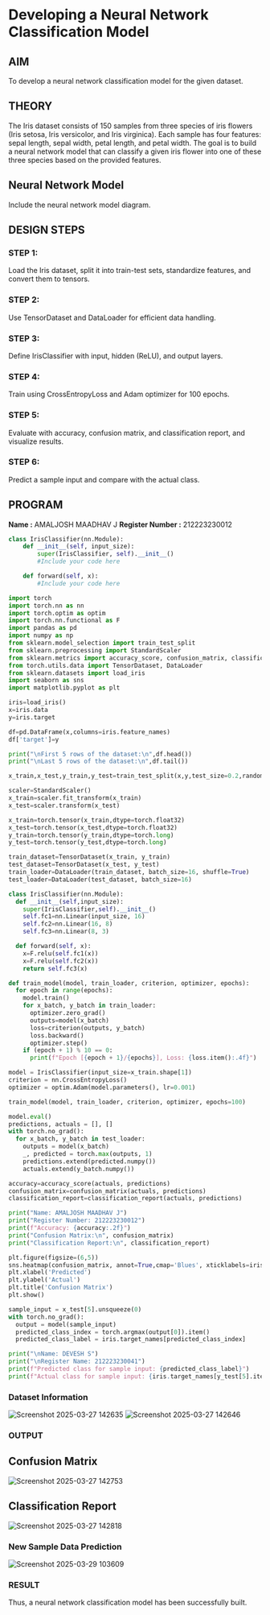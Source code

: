  # Developing a Neural Network Classification Model

## AIM
To develop a neural network classification model for the given dataset.

## THEORY
The Iris dataset consists of 150 samples from three species of iris flowers (Iris setosa, Iris versicolor, and Iris virginica). Each sample has four features: sepal length, sepal width, petal length, and petal width. The goal is to build a neural network model that can classify a given iris flower into one of these three species based on the provided features.

## Neural Network Model
Include the neural network model diagram.

## DESIGN STEPS
### STEP 1: 
Load the Iris dataset, split it into train-test sets, standardize features, and convert them to tensors.

### STEP 2: 
Use TensorDataset and DataLoader for efficient data handling.

### STEP 3: 
Define IrisClassifier with input, hidden (ReLU), and output layers.

### STEP 4: 
Train using CrossEntropyLoss and Adam optimizer for 100 epochs.

### STEP 5: 
Evaluate with accuracy, confusion matrix, and classification report, and visualize results.

### STEP 6: 
Predict a sample input and compare with the actual class.

## PROGRAM

**Name :** AMALJOSH MAADHAV J
**Register Number :** 212223230012

```python
class IrisClassifier(nn.Module):
    def __init__(self, input_size):
        super(IrisClassifier, self).__init__()
        #Include your code here

    def forward(self, x):
        #Include your code here

import torch
import torch.nn as nn
import torch.optim as optim
import torch.nn.functional as F
import pandas as pd
import numpy as np
from sklearn.model_selection import train_test_split
from sklearn.preprocessing import StandardScaler
from sklearn.metrics import accuracy_score, confusion_matrix, classification_report
from torch.utils.data import TensorDataset, DataLoader
from sklearn.datasets import load_iris
import seaborn as sns
import matplotlib.pyplot as plt

iris=load_iris()
x=iris.data
y=iris.target

df=pd.DataFrame(x,columns=iris.feature_names)
df['target']=y

print("\nFirst 5 rows of the dataset:\n",df.head())
print("\nLast 5 rows of the dataset:\n",df.tail())

x_train,x_test,y_train,y_test=train_test_split(x,y,test_size=0.2,random_state=42)

scaler=StandardScaler()
x_train=scaler.fit_transform(x_train)
x_test=scaler.transform(x_test)

x_train=torch.tensor(x_train,dtype=torch.float32)
x_test=torch.tensor(x_test,dtype=torch.float32)
y_train=torch.tensor(y_train,dtype=torch.long)
y_test=torch.tensor(y_test,dtype=torch.long)

train_dataset=TensorDataset(x_train, y_train)
test_dataset=TensorDataset(x_test, y_test)
train_loader=DataLoader(train_dataset, batch_size=16, shuffle=True)
test_loader=DataLoader(test_dataset, batch_size=16)

class IrisClassifier(nn.Module):
  def __init__(self,input_size):
    super(IrisClassifier,self).__init__()
    self.fc1=nn.Linear(input_size, 16)
    self.fc2=nn.Linear(16, 8)
    self.fc3=nn.Linear(8, 3)

  def forward(self, x):
    x=F.relu(self.fc1(x))
    x=F.relu(self.fc2(x))
    return self.fc3(x)

def train_model(model, train_loader, criterion, optimizer, epochs):
  for epoch in range(epochs):
    model.train()
    for x_batch, y_batch in train_loader:
      optimizer.zero_grad()
      outputs=model(x_batch)
      loss=criterion(outputs, y_batch)
      loss.backward()
      optimizer.step()
    if (epoch + 1) % 10 == 0:
      print(f"Epoch [{epoch + 1}/{epochs}], Loss: {loss.item():.4f}")

model = IrisClassifier(input_size=x_train.shape[1])
criterion = nn.CrossEntropyLoss()
optimizer = optim.Adam(model.parameters(), lr=0.001)

train_model(model, train_loader, criterion, optimizer, epochs=100)

model.eval()
predictions, actuals = [], []
with torch.no_grad():
  for x_batch, y_batch in test_loader:
    outputs = model(x_batch)
    _, predicted = torch.max(outputs, 1)
    predictions.extend(predicted.numpy())
    actuals.extend(y_batch.numpy())

accuracy=accuracy_score(actuals, predictions)
confusion_matrix=confusion_matrix(actuals, predictions)
classification_report=classification_report(actuals, predictions)

print("Name: AMALJOSH MAADHAV J")
print("Register Number: 212223230012")
print(f"Accuracy: {accuracy:.2f}")
print("Confusion Matrix:\n", confusion_matrix)
print("Classification Report:\n", classification_report)

plt.figure(figsize=(6,5))
sns.heatmap(confusion_matrix, annot=True,cmap='Blues', xticklabels=iris.target_names, yticklabels=iris.target_names, fmt='g')
plt.xlabel('Predicted')
plt.ylabel('Actual')
plt.title('Confusion Matrix')
plt.show()

sample_input = x_test[5].unsqueeze(0)
with torch.no_grad():
  output = model(sample_input)
  predicted_class_index = torch.argmax(output[0]).item()
  predicted_class_label = iris.target_names[predicted_class_index]

print("\nName: DEVESH S")
print("\nRegister Name: 212223230041")
print(f"Predicted class for sample input: {predicted_class_label}")
print(f"Actual class for sample input: {iris.target_names[y_test[5].item()]}")

```

### Dataset Information
![Screenshot 2025-03-27 142635](https://github.com/user-attachments/assets/2727f8d3-92b7-4b40-b2c6-ee8e35893ea8)
![Screenshot 2025-03-27 142646](https://github.com/user-attachments/assets/a86b0788-2456-4f70-8577-81a8337a7b8f)

### OUTPUT

## Confusion Matrix

![Screenshot 2025-03-27 142753](https://github.com/user-attachments/assets/653f10c4-2355-409b-aa92-b7c5e5f60b51)

## Classification Report
![Screenshot 2025-03-27 142818](https://github.com/user-attachments/assets/9a96bd0f-bbb4-4630-98e3-9b9f270fc4c1)

### New Sample Data Prediction
![Screenshot 2025-03-29 103609](https://github.com/user-attachments/assets/786da58e-0c99-49b4-a085-8f572681c524)

### RESULT
Thus, a neural network classification model has been successfully built.
